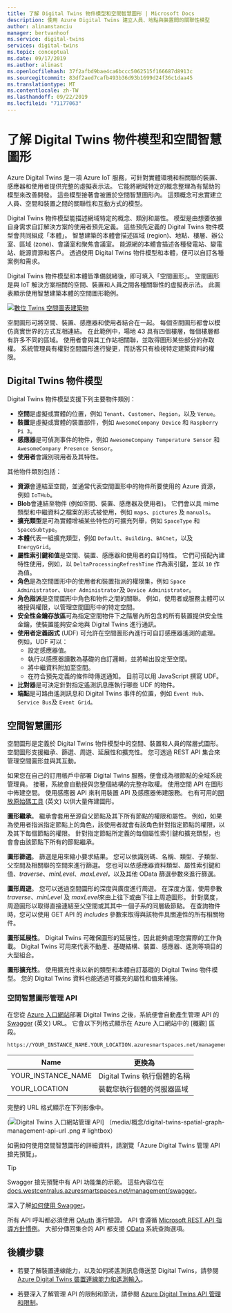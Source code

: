 ```yaml
---
title: 了解 Digital Twins 物件模型和空間智慧圖形 | Microsoft Docs
description: 使用 Azure Digital Twins 建立人員、地點與裝置間的關聯性模型
author: alinamstanciu
manager: bertvanhoof
ms.service: digital-twins
services: digital-twins
ms.topic: conceptual
ms.date: 09/17/2019
ms.author: alinast
ms.openlocfilehash: 37f2afbd9bae4ca6bccc5062515f166687d8913c
ms.sourcegitcommit: 83df2aed7cafb493b36d93b1699d24f36c1daa45
ms.translationtype: MT
ms.contentlocale: zh-TW
ms.lasthandoff: 09/22/2019
ms.locfileid: "71177063"
---
```

# <a name="understand-digital-twins-object-models-and-spatial-intelligence-graph"></a>了解 Digital Twins 物件模型和空間智慧圖形

Azure Digital Twins 是一項 Azure IoT 服務，可針對實體環境和相關聯的裝置、感應器和使用者提供完整的虛擬表示法。 它能將網域特定的概念整理為有幫助的模型來改善開發。 這些模型接著會被置於空間智慧圖形內。 這類概念可忠實建立人員、空間和裝置之間的關聯性和互動方式的模型。

Digital Twins 物件模型能描述網域特定的概念、類別和屬性。 模型是由想要依據自身需求自訂解決方案的使用者預先定義。 這些預先定義的 Digital Twins 物件模型會共同組成「本體」。 智慧建築的本體會描述區域 (region)、地點、樓層、辦公室、區域 (zone)、會議室和聚焦會議室。 能源網的本體會描述各種發電站、變電站、能源資源和客戶。 透過使用 Digital Twins 物件模型和本體，便可以自訂各種案例和需求。

Digital Twins 物件模型和本體皆準備就緒後，即可填入「空間圖形」。 空間圖形是與 IoT 解決方案相關的空間、裝置和人員之間各種關聯性的虛擬表示法。 此圖表顯示使用智慧建築本體的空間圖形範例。

[![數位 Twins 空間圖表建築物](media/concepts/digital-twins-spatial-graph-building.png)](media/concepts/digital-twins-spatial-graph-building.png#lightbox)

空間圖形可將空間、裝置、感應器和使用者結合在一起。 每個空間圖形都會以模仿真實世界的方式互相連結。 在此範例中，場地 43 具有四個樓層，每個樓層都有許多不同的區域。 使用者會與其工作站相關聯，並取得圖形某些部分的存取權。 系統管理員有權對空間圖形進行變更，而訪客只有檢視特定建築資料的權限。

## <a name="digital-twins-object-models"></a>Digital Twins 物件模型

Digital Twins 物件模型支援下列主要物件類別：

- **空間**是虛擬或實體的位置，例如 `Tenant`、`Customer`、`Region`，以及 `Venue`。
- **裝置**是虛擬或實體的裝置部件，例如 `AwesomeCompany Device` 和 `Raspberry Pi 3`。
- **感應器**是可偵測事件的物件，例如 `AwesomeCompany Temperature Sensor` 和 `AwesomeCompany Presence Sensor`。
- **使用者**會識別現用者及其特性。

其他物件類別包括：

- **資源**會連結至空間，並通常代表空間圖形中的物件所要使用的 Azure 資源，例如 `IoTHub`。
- **Blob**會連結至物件 (例如空間、裝置、感應器及使用者)。 它們會以具 mime 類型和中繼資料之檔案的形式被使用，例如 `maps`、`pictures` 及 `manuals`。
- **擴充類型**是可為實體增補某些特性的可擴充列舉，例如 `SpaceType` 和 `SpaceSubtype`。
- **本體**代表一組擴充類型，例如 `Default`、`Building`、`BACnet`，以及 `EnergyGrid`。
- **屬性索引鍵和值**是空間、裝置、感應器和使用者的自訂特性。 它們可搭配內建特性使用，例如，以 `DeltaProcessingRefreshTime` 作為索引鍵，並以 `10` 作為值。
- **角色**是為空間圖形中的使用者和裝置指派的權限集，例如 `Space Administrator`、`User Administrator`及 `Device Administrator`。
- **角色指派**是空間圖形中角色和物件之間的關聯。 例如，使用者或服務主體可以被授與權限，以管理空間圖形中的特定空間。
- **安全性金鑰存放區**可為指定空間物件下之階層內所包含的所有裝置提供安全性金鑰，使裝置能夠安全地與 Digital Twins 進行通訊。
- **使用者定義函式** (UDF) 可允許在空間圖形內進行可自訂感應器遙測的處理。 例如，UDF 可以：
  - 設定感應器值。
  - 執行以感應器讀數為基礎的自訂邏輯，並將輸出設定至空間。
  - 將中繼資料附加至空間。
  - 在符合預先定義的條件時傳送通知。 目前可以用 JavaScript 撰寫 UDF。
- **比對器**是可決定針對指定遙測訊息應執行哪些 UDF 的物件。
- **端點**是可路由遙測訊息和 Digital Twins 事件的位置，例如 `Event Hub`、`Service Bus`及 `Event Grid`。

## <a name="spatial-intelligence-graph"></a>空間智慧圖形

空間圖形是定義於 Digital Twins 物件模型中的空間、裝置和人員的階層式圖形。 空間圖形支援繼承、篩選、周遊、延展性和擴充性。 您可透過 REST API 集合來管理空間圖形並與其互動。

如果您在自己的訂用帳戶中部署 Digital Twins 服務，便會成為根節點的全域系統管理員。 接著，系統會自動授與您整個結構的完整存取權。 使用空間 API 在圖形中佈建空間。 使用感應器 API 來利用裝置 API 及感應器佈建服務。 也有可用的[開放原始碼工具](https://github.com/Azure-Samples/digital-twins-samples-csharp) \(英文\) 以供大量佈建圖形。

**圖形繼承**。 繼承會套用至源自父節點及其下所有節點的權限和屬性。 例如，如果為使用者指派指定節點上的角色，該使用者就會有該角色針對指定節點的權限，以及其下每個節點的權限。 針對指定節點所定義的每個屬性索引鍵和擴充類型，也會會由該節點下所有的節點繼承。

**圖形篩選**。 篩選是用來縮小要求結果。 您可以依識別碼、名稱、類型、子類型、父空間及相關聯的空間來進行篩選。 您也可以依感應器資料類型、屬性索引鍵和值、*traverse*、*minLevel*、*maxLevel*，以及其他 OData 篩選參數來進行篩選。

**圖形周遊**。 您可以透過空間圖形的深度與廣度進行周遊。 在深度方面，使用參數 *traverse*、*minLevel* 及 *maxLevel*來由上往下或由下往上周遊圖形。 針對廣度，周遊圖形以取得直接連結至父空間或其其中一個子系的同層級節點。 在查詢物件時，您可以使用 GET API 的 *includes* 參數來取得與該物件具關連性的所有相關物件。

**圖形延展性**。 Digital Twins 可確保圖形的延展性，因此能夠處理您實際的工作負載。 Digital Twins 可用來代表不動產、基礎結構、裝置、感應器、遙測等項目的大型組合。

**圖形擴充性**。 使用擴充性來以新的類型和本體自訂基礎的 Digital Twins 物件模型。 您的 Digital Twins 資料也能透過可擴充的屬性和值來補強。

### <a name="spatial-intelligence-graph-management-apis"></a>空間智慧圖形管理 API

在您從 [Azure 入口網站](https://portal.azure.com)部署 Digital Twins 之後，系統便會自動產生管理 API 的[Swagger](https://swagger.io/tools/swagger-ui/) \(英文\) URL。 它會以下列格式顯示在 Azure 入口網站中的 [概觀] 區段。

```plaintext
https://YOUR_INSTANCE_NAME.YOUR_LOCATION.azuresmartspaces.net/management/swagger
```

| Name | 更換為 |
| --- | --- |
| YOUR_INSTANCE_NAME | Digital Twins 執行個體的名稱 |
| YOUR_LOCATION | 裝載您執行個體的伺服器區域 |

 完整的 URL 格式顯示在下列影像中。

(![Digital Twins 入口網站管理 API](media/concepts/digital-twins-spatial-graph-management-api-url.png)] （media/概念/digital-twins-spatial-graph-management-api-url .png # lightbox）

如需如何使用空間智慧圖形的詳細資料，請瀏覽「Azure Digital Twins 管理 API 搶先預覽」。

> [!TIP]
> Swagger 搶先預覽中有 API 功能集的示範。
> 這些內容位在 [docs.westcentralus.azuresmartspaces.net/management/swagger](https://docs.westcentralus.azuresmartspaces.net/management/swagger)。

深入了解[如何使用 Swagger](how-to-use-swagger.md)。

所有 API 呼叫都必須使用 [OAuth](https://docs.microsoft.com/azure/active-directory/develop/v1-protocols-oauth-code) 進行驗證。 API 會遵循 [Microsoft REST API 指導方針慣例](https://github.com/Microsoft/api-guidelines/blob/master/Guidelines.md)。 大部分傳回集合的 API 都支援 [OData](https://www.odata.org/getting-started/basic-tutorial/#queryData) 系統查詢選項。

## <a name="next-steps"></a>後續步驟

- 若要了解裝置連線能力，以及如何將遙測訊息傳送至 Digital Twins，請參閱 [Azure Digital Twins 裝置連線能力和遙測輸入](concepts-device-ingress.md)。

- 若要深入了解管理 API 的限制和節流，請參閱 [Azure Digital Twins API 管理和限制](concepts-service-limits.md)。
